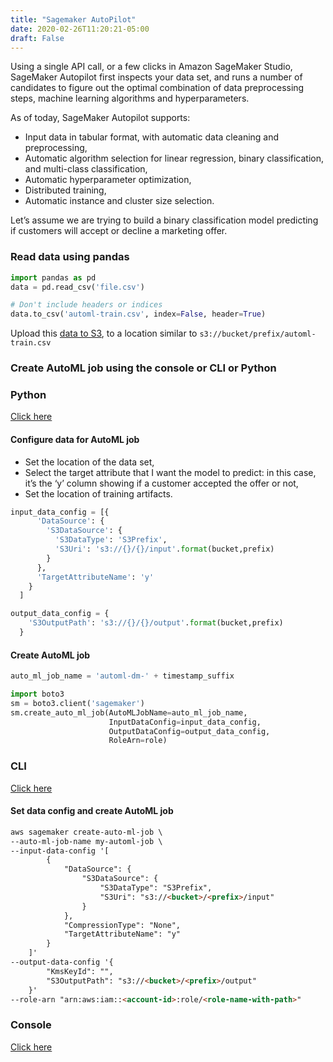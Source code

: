 ```yaml
---
title: "Sagemaker AutoPilot"
date: 2020-02-26T11:20:21-05:00
draft: False
---
```


Using a single API call, or a few clicks in Amazon SageMaker Studio, SageMaker Autopilot first inspects your data set, and runs a number of candidates to figure out the optimal combination of data preprocessing steps, machine learning algorithms and hyperparameters.

As of today, SageMaker Autopilot supports:

- Input data in tabular format, with automatic data cleaning and preprocessing,
- Automatic algorithm selection for linear regression, binary classification, and multi-class classification,
- Automatic hyperparameter optimization,
- Distributed training,
- Automatic instance and cluster size selection.

Let’s assume we are trying to build a binary classification model predicting if customers will accept or decline a marketing offer.

### Read data using pandas
```python
import pandas as pd
data = pd.read_csv('file.csv')

# Don't include headers or indices
data.to_csv('automl-train.csv', index=False, header=True)
```

Upload this [data to S3](../uploadtos3), to a location similar to ```s3://bucket/prefix/automl-train.csv```

### Create AutoML job using the console or CLI or Python

### Python
[Click here](https://github.com/awslabs/amazon-sagemaker-examples/blob/master/autopilot/sagemaker_autopilot_direct_marketing.ipynb)

#### Configure data for AutoML job

- Set the location of the data set,
- Select the target attribute that I want the model to predict: in this case, it’s the ‘y’ column showing if a customer accepted the offer or not,
- Set the location of training artifacts.

```python
input_data_config = [{
      'DataSource': {
        'S3DataSource': {
          'S3DataType': 'S3Prefix',
          'S3Uri': 's3://{}/{}/input'.format(bucket,prefix)
        }
      },
      'TargetAttributeName': 'y'
    }
  ]

output_data_config = {
    'S3OutputPath': 's3://{}/{}/output'.format(bucket,prefix)
  }
```

#### Create AutoML job
```python
auto_ml_job_name = 'automl-dm-' + timestamp_suffix

import boto3
sm = boto3.client('sagemaker')
sm.create_auto_ml_job(AutoMLJobName=auto_ml_job_name,
                      InputDataConfig=input_data_config,
                      OutputDataConfig=output_data_config,
                      RoleArn=role)

```

### CLI
[Click here](https://docs.aws.amazon.com/cli/latest/reference/sagemaker/create-auto-ml-job.html)

#### Set data config and create AutoML job
```html
aws sagemaker create-auto-ml-job \
--auto-ml-job-name my-automl-job \
--input-data-config '[
        {
            "DataSource": {
                "S3DataSource": {
                    "S3DataType": "S3Prefix",
                    "S3Uri": "s3://<bucket>/<prefix>/input"
                }
            },
            "CompressionType": "None",
            "TargetAttributeName": "y"
        }
    ]'
--output-data-config '{
        "KmsKeyId": "",
        "S3OutputPath": "s3://<bucket>/<prefix>/output"
    }'
--role-arn "arn:aws:iam::<account-id>:role/<role-name-with-path>"

```

### Console
[Click here](https://docs.aws.amazon.com/sagemaker/latest/dg/autopilot-automate-model-development-create-experiment.html)
